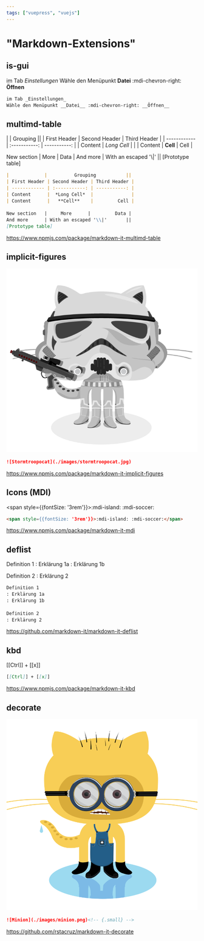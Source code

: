```yaml
---
tags: ["vuepress", "vuejs"]
---
```


#  "Markdown-Extensions"
## is-gui

im Tab _Einstellungen_
Wähle den Menüpunkt __Datei__ :mdi-chevron-right: __Öffnen__

``` md
im Tab _Einstellungen_
Wähle den Menüpunkt __Datei__ :mdi-chevron-right: __Öffnen__
```

## multimd-table

|             |          Grouping           ||
| First Header | Second Header | Third Header |
| ------------ | :-----------: | -----------: |
| Content      |  *Long Cell*  |              |
| Content      |   **Cell**    |         Cell |

New section   |     More      |         Data |
And more      | With an escaped '\\|'       ||
[Prototype table]

``` md
|             |          Grouping           ||
| First Header | Second Header | Third Header |
| ------------ | :-----------: | -----------: |
| Content      |  *Long Cell*  |              |
| Content      |   **Cell**    |         Cell |

New section   |     More      |         Data |
And more      | With an escaped '\\|'       ||
[Prototype table]
```

https://www.npmjs.com/package/markdown-it-multimd-table


## implicit-figures
![Stormtroopocat](./images/stormtroopocat.jpg)

``` md
![Stormtroopocat](./images/stormtroopocat.jpg)
```


https://www.npmjs.com/package/markdown-it-implicit-figures

## Icons (MDI)

<span style={{fontSize: '3rem'}}>:mdi-island: :mdi-soccer:</span>

``` md
<span style={{fontSize: '3rem'}}>:mdi-island: :mdi-soccer:</span>
```


https://www.npmjs.com/package/markdown-it-mdi

## deflist

Definition 1
: Erklärung 1a
: Erklärung 1b

Definition 2
: Erklärung 2

``` md
Definition 1
: Erklärung 1a
: Erklärung 1b

Definition 2
: Erklärung 2
```

https://github.com/markdown-it/markdown-it-deflist


## kbd
[[Ctrl]] + [[x]]

``` md
[[Ctrl]] + [[x]]
```

https://www.npmjs.com/package/markdown-it-kbd


## decorate

![Minion](./images/minion.png)<!-- {.small} -->

``` md
![Minion](./images/minion.png)<!-- {.small} -->
```


https://github.com/rstacruz/markdown-it-decorate
